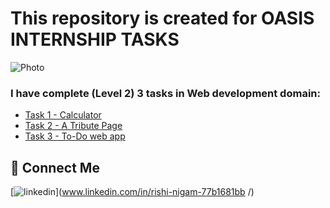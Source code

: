 # This repository is created for OASIS INTERNSHIP TASKS

![Photo](https://media-exp1.licdn.com/dms/image/C4E1BAQGNv4Xh82Q7lg/company-background_10000/0/1642593898924?e=2147483647&v=beta&t=nlXjYG5jvf9u0FxKT_dRQ04gBpC06hhONmac8548KYk)

### I have complete (Level 2) 3 tasks in Web development domain:
- [Task 1 - Calculator](https://github.com/Rishi9644/OIBGRIP/tree/main/Task%201%20Calculator)
- [Task 2 - A Tribute Page](https://github.com/Rishi9644/OIBGRIP/tree/main/Task%202%20Attribute)
- [Task 3 - To-Do web app](https://github.com/Rishi9644/OIBGRIP/tree/main/Task%203%20TO%20DO%20WEB%20App)


## 🔗 Connect Me
[![linkedin](https://img.shields.io/badge/linkedin-0A66C2?style=for-the-badge&logo=linkedin&logoColor=white)](www.linkedin.com/in/rishi-nigam-77b1681bb
/)
